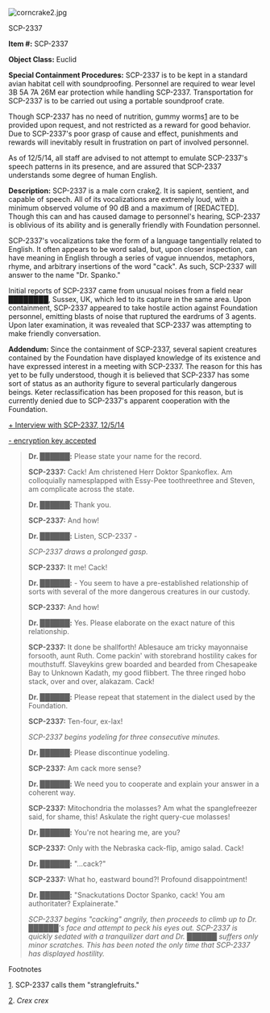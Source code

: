 ![corncrake2.jpg](http://scp-wiki.wdfiles.com/local--files/scp-2337/corncrake2.jpg)

SCP-2337

**Item #:** SCP-2337

**Object Class:** Euclid

**Special Containment Procedures:** SCP-2337 is to be kept in a standard avian habitat cell with soundproofing. Personnel are required to wear level 3B 5A 7A 26M ear protection while handling SCP-2337. Transportation for SCP-2337 is to be carried out using a portable soundproof crate.

Though SCP-2337 has no need of nutrition, gummy worms[1](javascript:;) are to be provided upon request, and not restricted as a reward for good behavior. Due to SCP-2337's poor grasp of cause and effect, punishments and rewards will inevitably result in frustration on part of involved personnel.

As of 12/5/14, all staff are advised to not attempt to emulate SCP-2337's speech patterns in its presence, and are assured that SCP-2337 understands some degree of human English.

**Description:** SCP-2337 is a male corn crake[2](javascript:;). It is sapient, sentient, and capable of speech. All of its vocalizations are extremely loud, with a minimum observed volume of 90 dB and a maximum of \[REDACTED\]. Though this can and has caused damage to personnel's hearing, SCP-2337 is oblivious of its ability and is generally friendly with Foundation personnel.

SCP-2337's vocalizations take the form of a language tangentially related to English. It often appears to be word salad, but, upon closer inspection, can have meaning in English through a series of vague innuendos, metaphors, rhyme, and arbitrary insertions of the word "cack". As such, SCP-2337 will answer to the name "Dr. Spanko."

Initial reports of SCP-2337 came from unusual noises from a field near ████████, Sussex, UK, which led to its capture in the same area. Upon containment, SCP-2337 appeared to take hostile action against Foundation personnel, emitting blasts of noise that ruptured the eardrums of 3 agents. Upon later examination, it was revealed that SCP-2337 was attempting to make friendly conversation.

**Addendum:** Since the containment of SCP-2337, several sapient creatures contained by the Foundation have displayed knowledge of its existence and have expressed interest in a meeting with SCP-2337. The reason for this has yet to be fully understood, though it is believed that SCP-2337 has some sort of status as an authority figure to several particularly dangerous beings. Keter reclassification has been proposed for this reason, but is currently denied due to SCP-2337's apparent cooperation with the Foundation.

[+ Interview with SCP-2337, 12/5/14](javascript:;)

[\- encryption key accepted](javascript:;)

> **Dr. ██████:** Please state your name for the record.
> 
> **SCP-2337:** Cack! Am christened Herr Doktor Spankoflex. Am colloquially namesplapped with Essy-Pee toothreethree and Steven, am complicate across the state.
> 
> **Dr. ██████:** Thank you.
> 
> **SCP-2337:** And how!
> 
> **Dr. ██████:** Listen, SCP-2337 -
> 
> _SCP-2337 draws a prolonged gasp._
> 
> **SCP-2337:** It me! Cack!
> 
> **Dr. ██████:** - You seem to have a pre-established relationship of sorts with several of the more dangerous creatures in our custody.
> 
> **SCP-2337:** And how!
> 
> **Dr. ██████:** Yes. Please elaborate on the exact nature of this relationship.
> 
> **SCP-2337:** It done be shallforth! Ablesauce am tricky mayonnaise forsooth, aunt Ruth. Come packin' with storebrand hostility cakes for mouthstuff. Slaveykins grew boarded and bearded from Chesapeake Bay to Unknown Kadath, my good flibbert. The three ringed hobo stack, over and over, alakazam. Cack!
> 
> **Dr. ██████:** Please repeat that statement in the dialect used by the Foundation.
> 
> **SCP-2337:** Ten-four, ex-lax!
> 
> _SCP-2337 begins yodeling for three consecutive minutes._
> 
> **Dr. ██████:** Please discontinue yodeling.
> 
> **SCP-2337:** Am cack more sense?
> 
> **Dr. ██████:** We need you to cooperate and explain your answer in a coherent way.
> 
> **SCP-2337:** Mitochondria the molasses? Am what the spanglefreezer said, for shame, this! Askulate the right query-cue molasses!
> 
> **Dr. ██████:** You're not hearing me, are you?
> 
> **SCP-2337:** Only with the Nebraska cack-flip, amigo salad. Cack!
> 
> **Dr. ██████:** "…cack?"
> 
> **SCP-2337:** What ho, eastward bound?! Profound disappointment!
> 
> **Dr. ██████:** "Snackutations Doctor Spanko, cack! You am authoritater? Explainerate."
> 
> _SCP-2337 begins "cacking" angrily, then proceeds to climb up to Dr. ██████'s face and attempt to peck his eyes out. SCP-2337 is quickly sedated with a tranquilizer dart and Dr. ██████ suffers only minor scratches. This has been noted the only time that SCP-2337 has displayed hostility._

Footnotes

[1](javascript:;). SCP-2337 calls them "stranglefruits."

[2](javascript:;). _Crex crex_